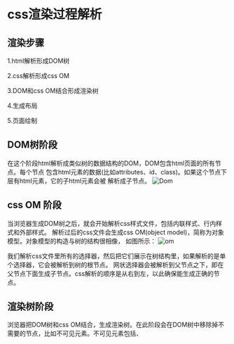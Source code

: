 # css渲染过程解析
## 渲染步骤
1.html解析形成DOM树

2.css解析形成css OM

3.DOM和css OM结合形成渲染树

4.生成布局

5.页面绘制

## DOM树阶段
在这个阶段html解析成类似树的数据结构的DOM，DOM包含html页面的所有节点。每个节点
包含html元素的数据(比如attributes、id、class)。如果这个节点下层有html元素，它的子html元素会被
解析成子节点。
![Dom](https://lyllovelemon.github.io/css-strengthen/src/images/md/dom.png )

## css OM 阶段
当浏览器生成DOM树之后，就会开始解析css样式文件，包括内联样式、行内样式和外部样式。
解析过后的css文件会生成css OM(object model)，简称为对象模型。对象模型的构造与树的结构很相像，
如图所示：
 ![om](https://lyllovelemon.github.io/css-strengthen/src/images/md/om.png )

我们解析css文件里所有的选择器，然后把它们展示在树结构里，如果解析的是单个选择器，它会被解析到树的根节点。
网状选择器会被解析到父节点之下，即在父节点下面生成子节点。css解析的顺序是从右到左，以此确保能生成正确的节点。

## 渲染树阶段
浏览器把DOM树和css OM结合，生成渲染树。在此阶段会在DOM树中移除掉不需要的节点，比如不可见元素。不可见元素包括<head>、<script>
和<meta>,以及hidden属性的元素。然后进入到css OM中，识别每个元素分别对应哪个css选择器的样式，当遇到display:none的元素时，会把该元素移除。
> 注意:opacity:0的元素不会被移除
 ![om](https://lyllovelemon.github.io/css-strengthen/src/images/md/tree.png )

## 参考文章
+ [how css works parsing painting css in the critical rendering path](https://blog.logrocket.com/how-css-works-parsing-painting-css-in-the-critical-rendering-path-b3ee290762d3)
